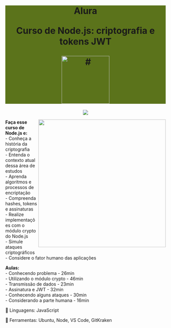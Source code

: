 <h1 align="center" style="background-color:#5b731b"> 
<p>Alura</p>
<p>Curso de
Node.js: criptografia e tokens JWT
</p>
<a href="https://cursos.alura.com.br/course/nodejs-criptografia-tokens-jwt">
<img src="https://www.alura.com.br/assets/api/cursos/nodejs-criptografia-tokens-jwt.svg" 
alt="#" width="150" height="150">
</a> 
</h1>
<p align="center">
<img loading="lazy" src="http://img.shields.io/static/v1?label=STATUS&message=EM%20DESENVOLVIMENTO&color=GREEN&style=for-the-badge"/>
</p>
<img src="https://raw.githubusercontent.com/MicaelliMedeiros/micaellimedeiros/master/image/computer-illustration.png" min-width="400px" max-width="400px" width="400px" align="right">
<p align="left"> 
  <strong>Faça esse curso de Node.js e:</strong></br>
- Conheça a história da criptografia</br>
- Entenda o contexto atual dessa área de estudos</br>
- Aprenda algoritmos e processos de encriptação</br>
- Compreenda hashes, tokens e assinaturas</br>
- Realize implementações com o módulo crypto do Node.js</br>
- Simule ataques criptográficos</br>
- Considere o fator humano das aplicações</br>
</p>
<p align="left">
  <strong>Aulas:</strong> </br> 
- Conhecendo problema - 26min</br> 
- Utilizando o módulo crypto - 46min</br> 
- Transmissão de dados - 23min</br> 
- Assinatura e JWT - 32min</br> 
- Conhecendo alguns ataques - 30min</br> 
- Considerando a parte humana - 16min</br> 
</p>
<p align="left">
  🐙 Linguagens: JavaScript
</p>
<p align="left">
  💼 Ferramentas: Ubuntu, Node, VS Code, GitKraken
</p>